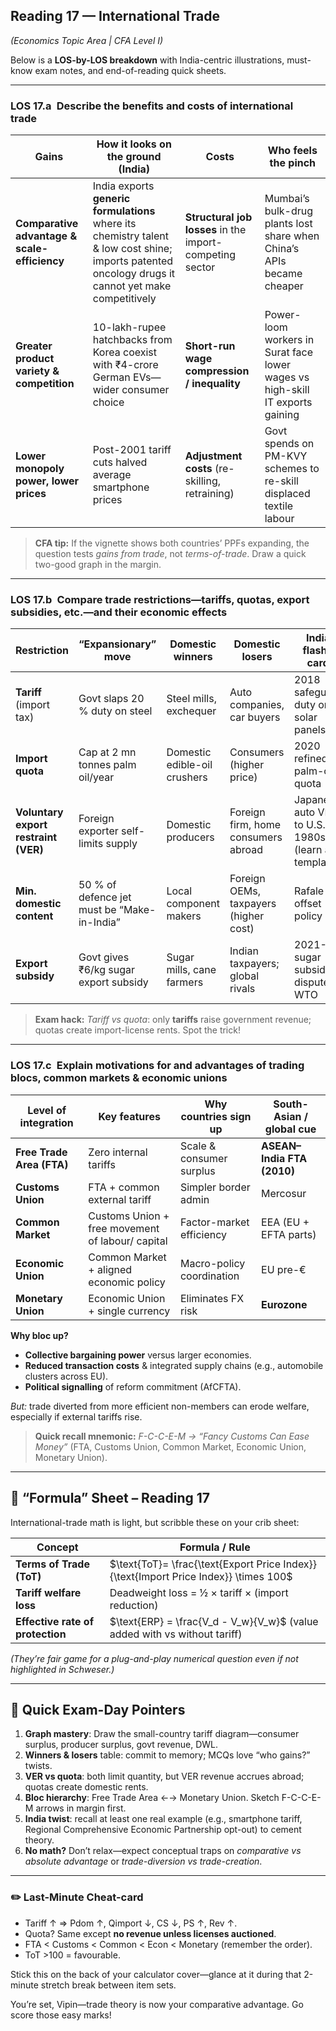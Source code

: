 ## Reading 17 — International Trade

*(Economics Topic Area | CFA Level I)*

Below is a **LOS-by-LOS breakdown** with India-centric illustrations, must-know exam notes, and end-of-reading quick sheets.

---

### LOS 17.a Describe the benefits **and** costs of international trade 

| Gains                                        | How it looks on the ground (India)                                                                                                                   | Costs                                                    | Who feels the pinch                                                           |
| -------------------------------------------- | ---------------------------------------------------------------------------------------------------------------------------------------------------- | -------------------------------------------------------- | ----------------------------------------------------------------------------- |
| **Comparative advantage & scale-efficiency** | India exports **generic formulations** where its chemistry talent & low cost shine; imports patented oncology drugs it cannot yet make competitively | **Structural job losses** in the import-competing sector | Mumbai’s bulk-drug plants lost share when China’s APIs became cheaper         |
| **Greater product variety & competition**    | 10-lakh-rupee hatchbacks from Korea coexist with ₹4-crore German EVs—wider consumer choice                                                           | **Short-run wage compression / inequality**              | Power-loom workers in Surat face lower wages vs high-skill IT exports gaining |
| **Lower monopoly power, lower prices**       | Post-2001 tariff cuts halved average smartphone prices                                                                                               | **Adjustment costs** (re-skilling, retraining)           | Govt spends on PM-KVY schemes to re-skill displaced textile labour            |

> **CFA tip:** If the vignette shows both countries’ PPFs expanding, the question tests *gains from trade*, not *terms-of-trade*. Draw a quick two-good graph in the margin.

---

### LOS 17.b Compare trade restrictions—tariffs, quotas, export subsidies, etc.—and their economic effects 

| Restriction                          | “Expansionary” move                         | Domestic winners             | Domestic losers                       | India flash-card                                    |
| ------------------------------------ | ------------------------------------------- | ---------------------------- | ------------------------------------- | --------------------------------------------------- |
| **Tariff** (import tax)              | Govt slaps 20 % duty on steel               | Steel mills, exchequer       | Auto companies, car buyers            | 2018 safeguard duty on solar panels                 |
| **Import quota**                     | Cap at 2 mn tonnes palm oil/year            | Domestic edible-oil crushers | Consumers (higher price)              | 2020 refined-palm-oil quota                         |
| **Voluntary export restraint (VER)** | Foreign exporter self-limits supply         | Domestic producers           | Foreign firm, home consumers abroad   | Japanese auto VER to U.S. 1980s (learn as template) |
| **Min. domestic content**            | 50 % of defence jet must be “Make-in-India” | Local component makers       | Foreign OEMs, taxpayers (higher cost) | Rafale offset policy                                |
| **Export subsidy**                   | Govt gives ₹6/kg sugar export subsidy       | Sugar mills, cane farmers    | Indian taxpayers; global rivals       | 2021-22 sugar subsidy dispute at WTO                |

> **Exam hack:** *Tariff vs quota*: only **tariffs** raise government revenue; quotas create import-license rents. Spot the trick!

---

### LOS 17.c Explain motivations for and advantages of trading blocs, common markets & economic unions 

| Level of integration      | Key features                                     | Why countries sign up     | South-Asian / global cue   |
| ------------------------- | ------------------------------------------------ | ------------------------- | -------------------------- |
| **Free Trade Area (FTA)** | Zero internal tariffs                            | Scale & consumer surplus  | **ASEAN–India FTA (2010)** |
| **Customs Union**         | FTA + common external tariff                     | Simpler border admin      | Mercosur                   |
| **Common Market**         | Customs Union + free movement of labour/ capital | Factor-market efficiency  | EEA (EU + EFTA parts)      |
| **Economic Union**        | Common Market + aligned economic policy          | Macro-policy coordination | EU pre-€                   |
| **Monetary Union**        | Economic Union + single currency                 | Eliminates FX risk        | **Eurozone**               |

**Why bloc up?**

* **Collective bargaining power** versus larger economies.
* **Reduced transaction costs** & integrated supply chains (e.g., automobile clusters across EU).
* **Political signalling** of reform commitment (AfCFTA).

*But:* trade diverted from more efficient non-members can erode welfare, especially if external tariffs rise.

> **Quick recall mnemonic:** *F-C-C-E-M → “Fancy Customs Can Ease Money”* (FTA, Customs Union, Common Market, Economic Union, Monetary Union).

---

## 📑 “Formula” Sheet – Reading 17

International-trade math is light, but scribble these on your crib sheet:

| Concept                          | Formula / Rule                                                                       |
| -------------------------------- | ------------------------------------------------------------------------------------ |
| **Terms of Trade (ToT)**         | $\text{ToT}= \frac{\text{Export Price Index}}{\text{Import Price Index}} \times 100$ |
| **Tariff welfare loss**          | Deadweight loss = ½ × tariff × (import reduction)                                    |
| **Effective rate of protection** | $\text{ERP} = \frac{V_d - V_w}{V_w}$ (value added with vs without tariff)            |

*(They’re fair game for a plug-and-play numerical question even if not highlighted in Schweser.)*

---

## 🚀 Quick Exam-Day Pointers

1. **Graph mastery**: Draw the small-country tariff diagram—consumer surplus, producer surplus, govt revenue, DWL.
2. **Winners & losers** table: commit to memory; MCQs love “who gains?” twists.
3. **VER vs quota**: both limit quantity, but VER revenue accrues abroad; quotas create domestic rents.
4. **Bloc hierarchy**: Free Trade Area ←→ Monetary Union. Sketch F-C-C-E-M arrows in margin first.
5. **India twist**: recall at least one real example (e.g., smartphone tariff, Regional Comprehensive Economic Partnership opt-out) to cement theory.
6. **No math?** Don’t relax—expect conceptual traps on *comparative vs absolute advantage* or *trade-diversion vs trade-creation*.

---

### ✏️ Last-Minute Cheat-card

* Tariff ↑ ⇒ Pdom ↑, Qimport ↓, CS ↓, PS ↑, Rev ↑.
* Quota? Same except **no revenue unless licenses auctioned**.
* FTA < Customs < Common < Econ < Monetary (remember the order).
* ToT >100 = favourable.

Stick this on the back of your calculator cover—glance at it during that 2-minute stretch break between item sets.

You’re set, Vipin—trade theory is now your comparative advantage. Go score those easy marks!

